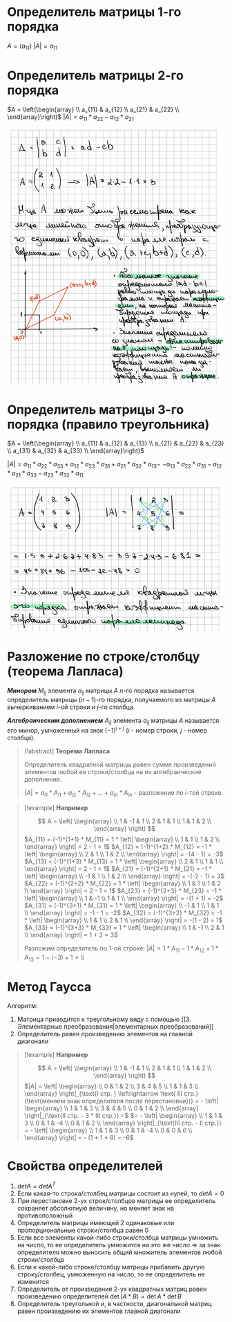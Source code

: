 # Определитель матрицы 1-го порядка

$A = ( a_{11} )$
$| A | = a_{11}$
# Определитель матрицы 2-го порядка

$A = \left(\begin{array} \\ a_{11} & a_{12} \\ a_{21} & a_{22} \\ \end{array}\right)$
$| A | = a_{11} * a_{22} - a_{12} * a_{21}$

![](Вложения/1.jpg)
# Определитель матрицы 3-го порядка (правило треугольника)

$A = \left(\begin{array} \\ a_{11} & a_{12} & a_{13} \\ a_{21} & a_{22} & a_{23} \\ a_{31} & a_{32} & a_{33} \\ \end{array}\right)$

$| A | = a_{11} * a_{22} * a_{33} + a_{12} * a_{23} * a_{31} + a_{21} * a_{32} * a_{13} -$
$- a_{13} * a_{22} * a_{31} - a_{12} * a_{21} * a_{33} - a_{23} * a_{32} * a_{11}$

![](Вложения/2.jpg)
# Разложение по строке/столбцу (теорема Лапласа)

***Минором*** $M_{ij}$ элемента $a_{ij}$ матрицы $A$ $n$-го порядка называется определитель матрицы $(n-1)$-го порядка, получаемого из матрицы $A$ вычеркиванием $i$-ой строки и $j$-го столбца.

***Алгебраическим дополнением*** $A_{ij}$ элемента $a_{ij}$ матрицы $A$ называется его минор, умноженный на знак $(-1)^{i + j}$ ($i$ - номер строки, $j$ - номер столбца).

>[!abstract] **Теорема Лапласа**
>
>Определитель квадратной матрицы равен сумме произведений элементов любой ее строки/столбца на их алгебраические дополнения.
>
>$| A | = a_{i1}*A_{i1} + a_{i2}*A_{i2} + \dots + a_{in}*A_{in}$ - разложение по $i$-той строке.

>[!example] **Например**
>
>$$
>A = \left(
\begin{array} \\
1 & -1 & 1 \\
2 & 1 & 1 \\
1 & 1 & 2 \\
\end{array}
\right)
>$$
>$A_{11} = (-1)^{1+1} * M_{11} = 1 * \left| \begin{array} \\ 1 & 1 \\ 1 & 2 \\ \end{array} \right| = 2 - 1 = 1$
>$A_{12} = (-1)^{1+2} * M_{12} = -1 * \left| \begin{array} \\ 2 & 1 \\ 1 & 2 \\ \end{array} \right| = -(4 - 1) = -3$
>$A_{13} = (-1)^{1+3} * M_{13} = 1 * \left| \begin{array} \\ 2 & 1 \\ 1 & 1 \\ \end{array} \right| = 2 - 1 = 1$
>$A_{21} = (-1)^{2+1} * M_{21} = -1 * \left| \begin{array} \\ -1 & 1 \\ 1 & 2 \\ \end{array} \right| = -(-2 - 1) = 3$
>$A_{22} = (-1)^{2+2} * M_{22} = 1 * \left| \begin{array} \\ 1 & 1 \\ 1 & 2 \\ \end{array} \right| = 2 - 1 = 1$
>$A_{23} = (-1)^{2+3} * M_{23} = -1 * \left| \begin{array} \\ 1 & -1 \\ 1 & 1 \\ \end{array} \right| = -(1 + 1) = -2$
>$A_{31} = (-1)^{3+1} * M_{31} = 1 * \left| \begin{array} \\ -1 & 1 \\ 1 & 1 \\ \end{array} \right| = -1 - 1 = -2$
>$A_{32} = (-1)^{3+2} * M_{32} = -1 * \left| \begin{array} \\ 1 & 1 \\ 2 & 1 \\ \end{array} \right| = -(1 - 2) = 1$
>$A_{33} = (-1)^{3+3} * M_{33} = 1 * \left| \begin{array} \\ 1 & -1 \\ 2 & 1 \\ \end{array} \right| = 1 + 2 = 3$
>
>Разложим определитель по $1$-ой строке:
>$| A | = 1 * A_{11} - 1 * A_{12} + 1 * A_{13} = 1 - (-3) + 1 = 5$
# Метод Гаусса

Алгоритм:
1. Матрица приводится к треугольному виду с помощью [[3. Элементарные преобразования|элементарных преобразований]]
2. Определитель равен произведению элементов на главной диагонали

>[!example] **Например**
>
>$$
A = \left(
\begin{array} \\
1 & -1 & 1 \\
2 & 1 & 1 \\
1 & 1 & 2 \\
\end{array}
\right)
>$$
>$|A| = \left| \begin{array} \\ 0 & 1 & 2 \\ 3 & 4 & 5 \\ 1 & 1 & 3 \\ \end{array} \right|_{\text{I стр. } \leftrightarrow \text{ III стр.} (\text{меняем знак определителя после перестановки})} = - \left| \begin{array} \\ 1 & 1 & 3 \\ 3 & 4 & 5 \\ 0 & 1 & 2 \\ \end{array} \right|_{\text{II стр. - 3 * III стр.}} =$
>$= - \left| \begin{array} \\ 1 & 1 & 3 \\ 0 & 1 & -4 \\ 0 & 1 & 2 \\ \end{array} \right|_{\text{III стр. - II стр.}} = - \left| \begin{array} \\ 1 & 1 & 3 \\ 0 & 1 & -4 \\ 0 & 0 & 6 \\ \end{array} \right| = - (1 * 1 * 6) = -6$
# Свойства определителей

1. $det A = det A^T$
2. Если какая-то строка/столбец матрицы состоит из нулей, то $det A = 0$
3. При перестановке $2$-ух строк/столбцов матрицы ее определитель сохраняет абсолютную величину, но меняет знак на противоположный
4. Определитель матрицы имеющей 2 одинаковые или пропорциональные строки/столбца равен $0$
5. Если все элементы какой-либо строки/столбца матрицы умножить на число, то ее определитель умножится на это же число $\Rightarrow$ за знак определителя можно выносить общий множитель элементов любой строки/столбца
6. Если к какой-либо строке/столбцу матрицы прибавить другую строку/столбец, умноженную на число, то ее определитель не изменится
7. Определитель от произведения $2$-ух квадратных матриц равен произведению определителей
   $\det (A*B) = \det A * \det B$
9. Определитель треугольной и, в частности, диагональной матриц равен произведению их элементов главной диагонали